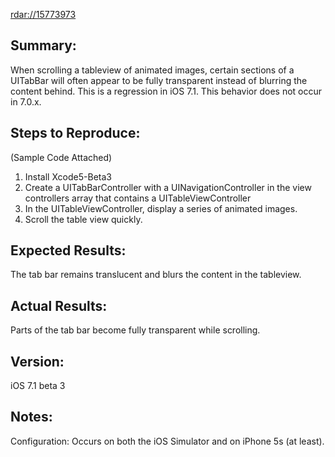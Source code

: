 [rdar://15773973](rdar://15773973)

## Summary:
When scrolling a tableview of animated images, certain sections of a UITabBar will often appear to be fully transparent instead of blurring the content behind. This is a regression in iOS 7.1. This behavior does not occur in 7.0.x.

## Steps to Reproduce:
(Sample Code Attached)

1. Install Xcode5-Beta3
2. Create a UITabBarController with a UINavigationController in the view controllers array that contains a UITableViewController
3. In the UITableViewController, display a series of animated images.
4. Scroll the table view quickly.

## Expected Results:
The tab bar remains translucent and blurs the content in the tableview.

## Actual Results:
Parts of the tab bar become fully transparent while scrolling.

## Version:
iOS 7.1 beta 3

## Notes:

Configuration:
Occurs on both the iOS Simulator and on iPhone 5s (at least).
